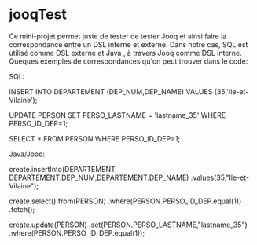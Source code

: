 jooqTest
========

Ce mini-projet permet juste de tester de tester Jooq et ainsi faire la correspondance entre un DSL interne et externe. 
Dans notre cas,  SQL est utilisé comme DSL externe et Java , à travers Jooq comme DSL interne.
Queques exemples de correspondances qu'on peut trouver dans le code:

SQL:

INSERT INTO DEPARTEMENT (DEP_NUM,DEP_NAME) VALUES (35,'Ile-et-Vilaine');

UPDATE PERSON SET PERSO_LASTNAME = 'lastname_35' WHERE PERSO_ID_DEP=1;

SELECT * FROM PERSON WHERE PERSO_ID_DEP=1;




Java/Jooq:

create.insertInto(DEPARTEMENT, DEPARTEMENT.DEP_NUM,DEPARTEMENT.DEP_NAME)
        			.values(35,"Ile-et-Vilaine");
        			
create.select().from(PERSON)
        		.where(PERSON.PERSO_ID_DEP.equal(1))
        		.fetch();
        		
create.update(PERSON)
        	.set(PERSON.PERSO_LASTNAME,"lastname_35")
        	.where(PERSON.PERSO_ID_DEP.equal(1));


